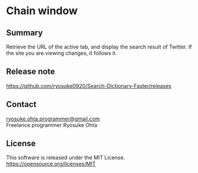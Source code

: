 # Chain window
## Summary
Retrieve the URL of the active tab, and display the search result of Twitter. If the site you are viewing changes, it follows it.

## Release note
https://github.com/ryosuke0920/Search-Dictionary-Faster/releases  

## Contact
ryosuke.ohta.programmer@gmail.com  
Freelance programmer Ryosuke Ohta

## License
This software is released under the MIT License.  
https://opensource.org/licenses/MIT
